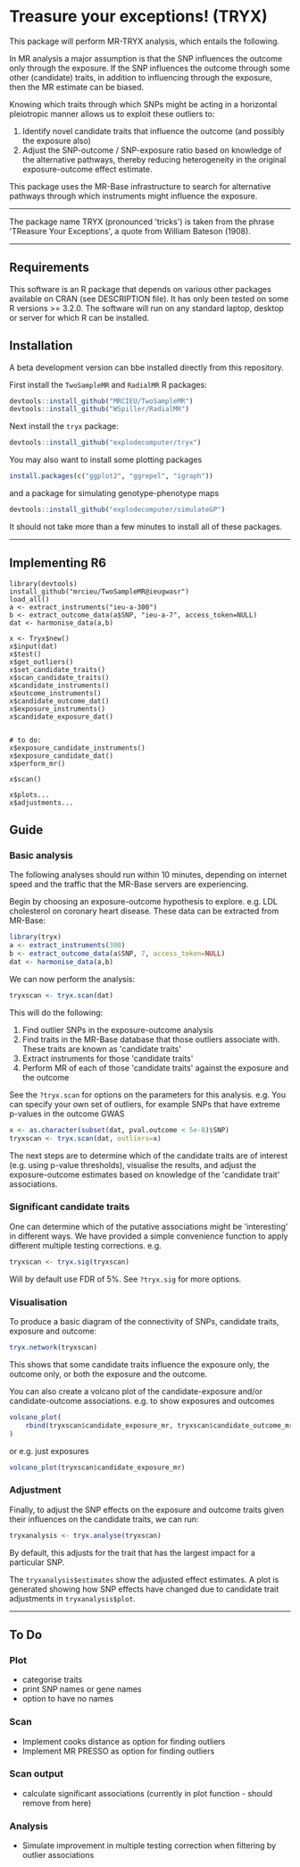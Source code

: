# Treasure your exceptions! (TRYX)

This package will perform MR-TRYX analysis, which entails the following. 

In MR analysis a major assumption is that the SNP influences the outcome only through the exposure. If the SNP influences the outcome through some other (candidate) traits, in addition to influencing through the exposure, then the MR estimate can be biased.

Knowing which traits through which SNPs might be acting in a horizontal pleiotropic manner allows us to exploit these outliers to:

1. Identify novel candidate traits that influence the outcome (and possibly the exposure also)
2. Adjust the SNP-outcome / SNP-exposure ratio based on knowledge of the alternative pathways, thereby reducing heterogeneity in the original exposure-outcome effect estimate.

This package uses the MR-Base infrastructure to search for alternative pathways through which instruments might influence the exposure.

---

The package name TRYX (pronounced 'tricks') is taken from the phrase 'TReasure Your Exceptions', a quote from William Bateson (1908). 

--- 

## Requirements

This software is an R package that depends on various other packages available on CRAN (see DESCRIPTION file). It has only been tested on some R versions >= 3.2.0. The software will run on any standard laptop, desktop or server for which R can be installed.

## Installation

A beta development version can bbe installed directly from this repository.

First install the `TwoSampleMR` and `RadialMR` R packages:

```r
devtools::install_github("MRCIEU/TwoSampleMR")
devtools::install_github("WSpiller/RadialMR")
```

Next install the `tryx` package:

```r
devtools::install_github("explodecomputer/tryx")
```

You may also want to install some plotting packages

```r
install.packages(c("ggplot2", "ggrepel", "igraph"))
```

and a package for simulating genotype-phenotype maps

```r
devtools::install_github("explodecomputer/simulateGP")
```

It should not take more than a few minutes to install all of these packages.

---


## Implementing R6

```
library(devtools)
install_github("mrcieu/TwoSampleMR@ieugwasr")
load_all()
a <- extract_instruments("ieu-a-300")
b <- extract_outcome_data(a$SNP, "ieu-a-7", access_token=NULL)
dat <- harmonise_data(a,b)

x <- Tryx$new()
x$input(dat)
x$test()
x$get_outliers()
x$set_candidate_traits()
x$scan_candidate_traits()
x$candidate_instruments()
x$outcome_instruments()
x$candidate_outcome_dat()
x$exposure_instruments()
x$candidate_exposure_dat()


# to do:
x$exposure_candidate_instruments()
x$exposure_candidate_dat()
x$perform_mr()

x$scan()

x$plots...
x$adjustments...

```


## Guide

### Basic analysis

The following analyses should run within 10 minutes, depending on internet speed and the traffic that the MR-Base servers are experiencing.

Begin by choosing an exposure-outcome hypothesis to explore. e.g. LDL cholesterol on coronary heart disease. These data can be extracted from MR-Base:

```r
library(tryx)
a <- extract_instruments(300)
b <- extract_outcome_data(a$SNP, 7, access_token=NULL)
dat <- harmonise_data(a,b)
```
    
We can now perform the analysis:

```r
tryxscan <- tryx.scan(dat)
```

This will do the following:

1. Find outlier SNPs in the exposure-outcome analysis
2. Find traits in the MR-Base database that those outliers associate with. These traits are known as 'candidate traits'
3. Extract instruments for those 'candidate traits'
4. Perform MR of each of those 'candidate traits' against the exposure and the outcome

See the `?tryx.scan` for options on the parameters for this analysis. e.g. You can specify your own set of outliers, for example SNPs that have extreme p-values in the outcome GWAS

```r
x <- as.character(subset(dat, pval.outcome < 5e-8)$SNP)
tryxscan <- tryx.scan(dat, outliers=x)
```

The next steps are to determine which of the candidate traits are of interest (e.g. using p-value thresholds), visualise the results, and adjust the exposure-outcome estimates based on knowledge of the 'candidate trait' associations.

### Significant candidate traits

One can determine which of the putative associations might be 'interesting' in different ways. We have provided a simple convenience function to apply different multiple testing corrections. e.g.

```r
tryxscan <- tryx.sig(tryxscan)
```

Will by default use FDR of 5%. See `?tryx.sig` for more options.

### Visualisation

To produce a basic diagram of the connectivity of SNPs, candidate traits, exposure and outcome:

```r
tryx.network(tryxscan)
```

This shows that some candidate traits influence the exposure only, the outcome only, or both the exposure and the outcome. 

You can also create a volcano plot of the candidate-exposure and/or candidate-outcome associations. e.g. to show exposures and outcomes

```r
volcano_plot(
    rbind(tryxscan$candidate_exposure_mr, tryxscan$candidate_outcome_mr)
)
```

or e.g. just exposures

```r
volcano_plot(tryxscan$candidate_exposure_mr)
```

### Adjustment

Finally, to adjust the SNP effects on the exposure and outcome traits given their influences on the candidate traits, we can run:

```r
tryxanalysis <- tryx.analyse(tryxscan)
```

By default, this adjusts for the trait that has the largest impact for a particular SNP. 

The `tryxanalysis$estimates` show the adjusted effect estimates. A plot is generated showing how SNP effects have changed due to candidate trait adjustments in `tryxanalysis$plot`.

---


## To Do

### Plot

- categorise traits
- print SNP names or gene names
- option to have no names

### Scan

- Implement cooks distance as option for finding outliers
- Implement MR PRESSO as option for finding outliers

### Scan output

- calculate significant associations (currently in plot function - should remove from here)

### Analysis

- Simulate improvement in multiple testing correction when filtering by outlier associations

